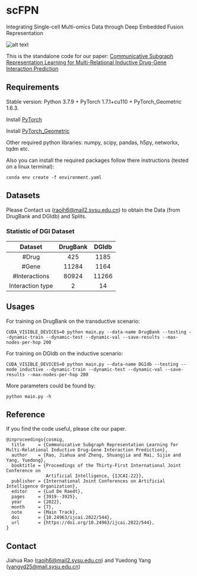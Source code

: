 # scFPN
Integrating Single-cell Multi-omics Data through Deep Embedded Fusion Representation

![alt text](https://github.com/biomed-AI/scFPN/blob/main/framework.jpg "Illustration of scFPN")


This is the standalone code for our paper: [Communicative Subgraph Representation Learning for Multi-Relational Inductive Drug-Gene Interaction Prediction](https://arxiv.org/abs/2205.05957)

## Requirements

Stable version: Python 3.7.9 + PyTorch 1.7.1+cu110 + PyTorch_Geometric 1.6.3.


Install [PyTorch](https://pytorch.org/)

Install [PyTorch_Geometric](https://rusty1s.github.io/pytorch_geometric/build/html/notes/installation.html)

Other required python libraries: numpy, scipy, pandas, h5py, networkx, tqdm etc.

Also you can  install the required packages follow there instructions (tested on a linux terminal):

`conda env create -f environment.yaml`


## Datasets

Please Contact us (raojh6@mail2.sysu.edu.cn) to obtain the Data (from DrugBank and DGIdb) and Splits.

### Statistic of DGI Dataset
|Dataset|DrugBank|DGIdb|
|:-:|:-:|:-:|
|#Drug|425|1185|
|#Gene|11284|1164|
|#Interactions|80924|11266|
|Interaction type|2|14|

## Usages
For training on DrugBank on the transductive scenario:
```
CUDA_VISIBLE_DEVICES=0 python main.py --data-name DrugBank --testing --dynamic-train --dynamic-test --dynamic-val --save-results --max-nodes-per-hop 200
```


For training on DGIdb on the inductive scenario:
```
CUDA_VISIBLE_DEVICES=0 python main.py --data-name DGIdb --testing --mode inductive --dynamic-train --dynamic-test --dynamic-val --save-results --max-nodes-per-hop 200
```

More parameters could be found by:
```
python main.py -h
```

## Reference
If you find the code useful, please cite our paper.
```
@inproceedings{cosmig,
  title     = {Communicative Subgraph Representation Learning for Multi-Relational Inductive Drug-Gene Interaction Prediction},
  author    = {Rao, Jiahua and Zheng, Shuangjia and Mai, Sijie and Yang, Yuedong},
  booktitle = {Proceedings of the Thirty-First International Joint Conference on
               Artificial Intelligence, {IJCAI-22}},
  publisher = {International Joint Conferences on Artificial Intelligence Organization},
  editor    = {Lud De Raedt},
  pages     = {3919--3925},
  year      = {2022},
  month     = {7},
  note      = {Main Track},
  doi       = {10.24963/ijcai.2022/544},
  url       = {https://doi.org/10.24963/ijcai.2022/544},
}
```

## Contact
Jiahua Rao (raojh6@mail2.sysu.edu.cn) and Yuedong Yang (yangyd25@mail.sysu.edu.cn)
